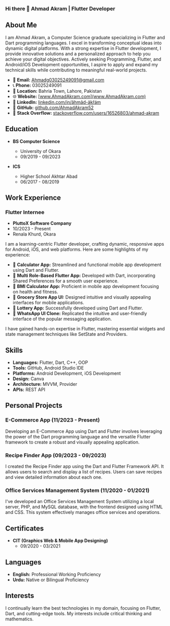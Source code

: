 ### Hi there 👋 Ahmad Akram | Flutter Developer

## About Me

I am Ahmad Akram, a Computer Science graduate specializing in Flutter and Dart programming languages. I excel in transforming conceptual ideas into dynamic digital platforms. With a strong expertise in Flutter development, I provide innovative solutions and a personalized approach to help you achieve your digital objectives. Actively seeking Programming, Flutter, and Android/iOS Development opportunities, I aspire to apply and expand my technical skills while contributing to meaningful real-world projects.

- 📧 **Email:** Ahmadg03025249091@gmail.com
- 📞 **Phone:** 03025249091 
- 📍 **Location:** Bahria Town, Lahore, Pakistan  
- 🌐 **Website:** [www.AhmadAkram.com](www.AhmadAkram.com) 
- 🔗 **LinkedIn:** [linkedin.com/in/âhmãd-äkřám](linkedin.com/in/âhmãd-äkřám)
- 🐙 **GitHub:** [github.com/AhmadAkram52](github.com/AhmadAkram52) 
- 🚀 **Stack Overflow:** [stackoverflow.com/users/16526803/ahmad-akram](stackoverflow.com/users/16526803/ahmad-akram)

## Education

- **BS Computer Science**
  - University of Okara
  - 09/2019 - 09/2023

- **ICS**
  - Higher School Akhtar Abad
  - 06/2017 - 08/2019

## Work Experience

### Flutter Internee
- **PluttoX Software Company**
- 10/2023 - Present
- Renala Khurd, Okara

I am a learning-centric Flutter developer, crafting dynamic, responsive apps for Android, iOS, and web platforms. Here are some highlights of my experience:

- 📱 **Calculator App:** Streamlined and functional mobile app development using Dart and Flutter.
- 🔄 **Multi Role-Based Flutter App:** Developed with Dart, incorporating Shared Preferences for a smooth user experience.
- 💪 **BMI Calculator App:** Proficient in mobile app development focusing on health and fitness.
- 🛒 **Grocery Store App UI:** Designed intuitive and visually appealing interfaces for mobile applications.
- 🎉 **Lottery App:** Successfully developed using Dart and Flutter.
- 💬 **WhatsApp UI Clone:** Replicated the intuitive and user-friendly interface of the popular messaging application.

I have gained hands-on expertise in Flutter, mastering essential widgets and state management techniques like SetState and Providers.

## Skills

- **Languages:** Flutter, Dart, C++, OOP
- **Tools:** GitHub, Android Studio IDE
- **Platforms:** Android Development, iOS Development
- **Design:** Canva
- **Architecture:** MVVM, Provider
- **APIs:** REST API

## Personal Projects

### E-Commerce App (11/2023 - Present)

Developing an E-Commerce App using Dart and Flutter involves leveraging the power of the Dart programming language and the versatile Flutter framework to create a robust and visually appealing application.

### Recipe Finder App (09/2023 - 09/2023)

I created the Recipe Finder app using the Dart and Flutter Framework API. It allows users to search and display a list of recipes. Users can save recipes and view detailed information about each one.

### Office Services Management System (11/2020 - 01/2021)

I've developed an Office Services Management System utilizing a local server, PHP, and MySQL database, with the frontend designed using HTML and CSS. This system effectively manages office services and operations.

## Certificates

- **CIT (Graphics Web & Mobile App Designing)**
  - 09/2020 - 03/2021

## Languages

- **English:** Professional Working Proficiency
- **Urdu:** Native or Bilingual Proficiency

## Interests

I continually learn the best technologies in my domain, focusing on Flutter, Dart, and cutting-edge tools. My interests include critical thinking and mathematics.



<!--
**AhmadAkram52/AhmadAkram52** is a ✨ _special_ ✨ repository because its `README.md` (this file) appears on your GitHub profile.

Here are some ideas to get you started:

- 🔭 I’m currently working on ...
- 🌱 I’m currently learning ...
- 👯 I’m looking to collaborate on ...
- 🤔 I’m looking for help with ...
- 💬 Ask me about ...
- 📫 How to reach me: ...
- 😄 Pronouns: ...
- ⚡ Fun fact: ...
-->
